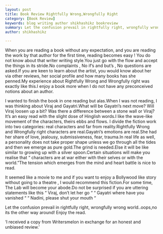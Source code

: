 ```yaml
---
layout: post
title: Book Review Rightfully Wrong,Wrongfully Right 
category: [Book Review]
keywords: blog writing author shikhashikz bookreview
summary: Let the confusion prevail in rightfully right, wrongfully wrong world
author: shikhashikz

---
```


When you are reading a book without any expectation, and you are reading the work by that author for the first time, reading becomes easy ! You do not know about that writer writing style.You just go with the flow and accept the things in its stride.No complaints , No if’s and but’s , No questions are asked.If you are keen to learn about the artist, you would know about her via other reviews, her social profile and how many books has she penned.My experience about Rightfully Wrong and Wrongfully right was exactly like this.I enjoy a book more when I do not have any preconceived notions about an author.

I wanted to finish the book in one reading but alas.When I was not reading, I was thinking about Viraj and Gayatri.What will be Gayatri’s next move? Will Viraj loosen up a bit? Was there a difference between a stone wall or Viraj? It’s an easy read with the slight dose of Hinglish words.I like the wave-like movement of the characters, theirs ebbs and flows. I divide the fiction work into two categories: real characters and far from reality.Rightfully Wrong and Wrongfully right characters are real.Gayatri’s emotions are real.She had her share of love, jealousy, submissiveness, fear, trauma.In real life as well, a personality does not take proper shape unless we go through all the tides and then we emerge as pure gold.The grind is needed.Else it will be like similar to growing up with a silver spoon.Certain situations will make you realise that “ characters are at war either with their selves or with the world.”The tension which emerges from the mind and heart battle is nice to read.

It seemed like a movie to me and if you want to enjoy a Bollywood like story without going to a theatre , I would recommend this fiction.For some time, The Lab will become your abode.Do not be surprised if you are uttering statements like this “ Viraj, don’t let her go “ “ Gayatri where have you vanished “ “ Nadini, please shut your mouth “

Let the confusion prevail in rightfully right, wrongfully wrong world..oops,no its the other way around! Enjoy the read.

‘I received a copy from Writersmelon in exchange for an honest and unbiased review.’
